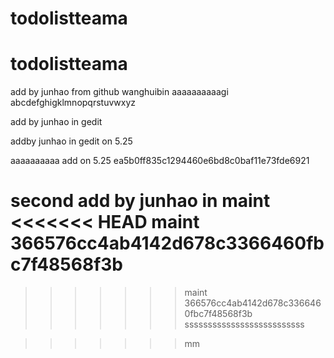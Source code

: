 # todolistteama
# todolistteama

add by junhao from github
wanghuibin
aaaaaaaaaagi
abcdefghigklmnopqrstuvwxyz

add by junhao in gedit

addby junhao in gedit on 5.25

aaaaaaaaaa
add  on 5.25
ea5b0ff835c1294460e6bd8c0baf11e73fde6921

second add by junhao in maint
<<<<<<< HEAD
 maint
366576cc4ab4142d678c3366460fbc7f48568f3b
=======
>>>>>>> maint
>>>>>>> 366576cc4ab4142d678c3366460fbc7f48568f3b
ssssssssssssssssssssssssss

>>>>>>> mm

